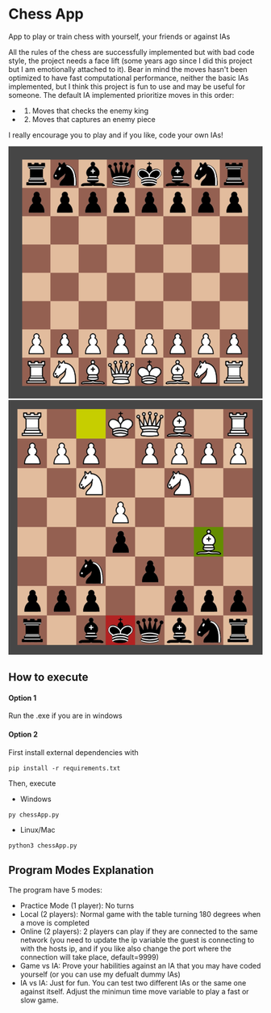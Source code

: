 # Chess App

App to play or train chess with yourself, your friends or against IAs

All the rules of the chess are successfully implemented but with bad code style, the project needs a face lift (some years ago since I did this project but I am emotionally attached to it). Bear in mind the moves hasn't been optimized to have fast computational performance, neither the basic IAs implemented, but I think this project is fun to use and may be useful for someone. The default IA implemented prioritize moves in this order:
- 1. Moves that checks the enemy king
- 2. Moves that captures an enemy piece

I really encourage you to play and if you like, code your own IAs!

![Board Image](/assets/board.png) ![Check Image](/assets/check.png) 

## How to execute

#### Option 1
Run the .exe if you are in windows
#### Option 2
First install external dependencies with
```
pip install -r requirements.txt
```
Then, execute
- Windows
```
py chessApp.py
```
- Linux/Mac
```
python3 chessApp.py
```
## Program Modes Explanation

The program have 5 modes:

- Practice Mode (1 player): No turns
- Local (2 players): Normal game with the table turning 180 degrees when a move is completed
- Online (2 players): 2 players can play if they are connected to the same network (you need to update the ip variable the guest is connecting to with the hosts ip, and if you like also change the port where the connection will take place, default=9999)
- Game vs IA: Prove your habilities against an IA that you may have coded yourself (or you can use my defualt dummy IAs)
- IA vs IA: Just for fun. You can test two different IAs or the same one against itself. Adjust the minimun time move variable to play a fast or slow game.



